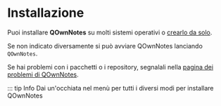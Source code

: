 # Installazione

Puoi installare **QOwnNotes** su molti sistemi operativi o [crearlo da solo](building.md).

Se non indicato diversamente si può avviare QOwnNotes lanciando `QOwnNotes`.

Se hai problemi con i pacchetti o i repository, segnalali nella [pagina dei problemi di QOwnNotes](https://github.com/pbek/QOwnNotes/issues).

::: tip Info
Dai un'occhiata nel menù per tutti i diversi modi per installare QOwnNotes
